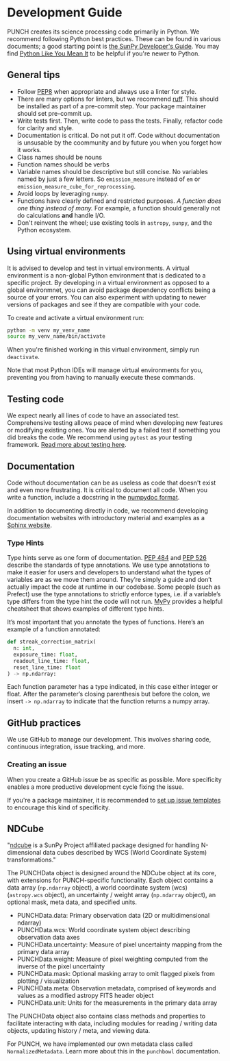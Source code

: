 # Development Guide

PUNCH creates its science processing code primarily in Python. We recommend following Python best practices. 
These can be found in various documents; a good starting point is [the SunPy Developer's Guide](https://docs.sunpy.org/en/latest/dev_guide/index.html). 
You may find [Python Like You Mean It](https://www.pythonlikeyoumeanit.com/index.html) to be helpful if you're newer to Python. 

## General tips

- Follow [PEP8](https://peps.python.org/pep-0008/) when appropriate and always use a linter for style.
- There are many options for linters, but we recommend [ruff](https://github.com/astral-sh/ruff). This should be installed as part of a pre-commit step. Your package maintainer should set pre-commit up. 
- Write tests first. Then, write code to pass the tests. Finally, refactor code for clarity and style.
- Documentation is critical. Do not put it off. Code without documentation is unsusable by the coommunity and by future you when you forget how it works. 
- Class names should be nouns
- Function names should be verbs
- Variable names should be descriptive but still concise. No variables named by just a few letters. So `emission_measure` instead of `em` or `emission_measure_cube_for_reprocessing`. 
- Avoid loops by leveraging `numpy`.
- Functions have clearly defined and restricted purposes. *A function does one thing instead of many.* For example, a function should generally not do calculations **and** handle I/O.
- Don't reinvent the wheel; use existing tools in `astropy`, `sunpy`, and the Python ecosystem. 

## Using virtual environments

It is advised to develop and test in virtual environments. A virtual environment is a non-global Python environment that is dedicated to a specific project. 
By developing in a virtual environment as opposed to a global environmnet, you can avoid package dependency conflicts being a source of your errors. 
You can also experiment with updating to newer versions of packages and see if they are compatible with your code. 

To create and activate a virtual environment run:

```sh
python -m venv my_venv_name
source my_venv_name/bin/activate
```

When you're finished working in this virtual environment, simply run `deactivate`. 

Note that most Python IDEs will manage virtual environments for you, preventing you from having to manually execute these commands. 

## Testing code

We expect nearly all lines of code to have an associated test. Comprehensive testing allows peace of mind when developing new features or modifying existing ones. 
You are alerted by a failed test if something you did breaks the code. We recommend using `pytest` as your testing framework. 
[Read more about testing here](https://docs.sunpy.org/en/latest/dev_guide/contents/tests.html). 

## Documentation

Code without documentation can be as useless as code that doesn't exist and even more frustrating. It is critical to document all code. 
When you write a function, include a docstring in the [numpydoc format](https://numpydoc.readthedocs.io/en/latest/format.html#docstring-standard). 

In addition to documenting directly in code, we recommend developing documentation websites with introductory material and examples as a [Sphinx website](https://www.sphinx-doc.org/en/master/). 

### Type Hints

Type hints serve as one form of documentation. [PEP 484](https://peps.python.org/pep-0484/) and [PEP 526](https://peps.python.org/pep-0526/) describe the standards of type annotations. We use type annotations to make it easier for users and developers to understand what the types of variables are as we move them around. They’re simply a guide and don’t actually impact the code at runtime in our codebase. Some people (such as Prefect) use the type annotations to strictly enforce types, i.e. if a variable’s type differs from the type hint the code will not run. [MyPy](https://mypy.readthedocs.io/en/stable/cheat_sheet_py3.html) provides a helpful cheatsheet that shows examples of different type hints. 

It’s most important that you annotate the types of functions. Here’s an example of a function annotated:

```py
def streak_correction_matrix(
  n: int, 
  exposure_time: float, 
  readout_line_time: float, 
  reset_line_time: float
) -> np.ndarray:
```

Each function parameter has a type indicated, in this case either integer or float. After the parameter’s closing parenthesis but before the colon, we insert `-> np.ndarray` to indicate that the function returns a numpy array. 


## GitHub practices

We use GitHub to manage our development. This involves sharing code, continuous integration, issue tracking, and more. 

### Creating an issue

When you create a GitHub issue be as specific as possible. More specificity enables a more productive development cycle fixing the issue. 

If you're a package maintainer, it is recommended to 
[set up issue templates](https://docs.github.com/en/communities/using-templates-to-encourage-useful-issues-and-pull-requests/configuring-issue-templates-for-your-repository)
to encourage this kind of specificity. 

## NDCube

"[ndcube](https://docs.sunpy.org/projects/ndcube/en/stable/) is a SunPy Project affiliated package designed for handling N-dimensional data cubes described by WCS (World Coordinate System) transformations." 

The PUNCHData object is designed around the NDCube object at its core, with extensions for PUNCH-specific functionality. Each object contains a data array (`np.ndarray` object), a world coordinate system (wcs) (`astropy.wcs` object), an uncertainty / weight array (`np.ndarray` object), an optional mask, meta data, and specified units.

- PUNCHData.data: Primary observation data (2D or multidimensional ndarray)
- PUNCHData.wcs: World coordinate system object describing observation data axes
- PUNCHData.uncertainty: Measure of pixel uncertainty mapping from the primary data array
- PUNCHData.weight: Measure of pixel weighting computed from the inverse of the pixel uncertainty
- PUNCHData.mask: Optional masking array to omit flagged pixels from plotting / visualization
- PUNCHData.meta: Observation metadata, comprised of keywords and values as a modified astropy FITS header object
- PUNCHData.unit: Units for the measurements in the primary data array

The PUNCHData object also contains class methods and properties to facilitate interacting with data, including modules for reading / writing data objects, updating history / meta, and viewing data.

For PUNCH, we have implemented our own metadata class called `NormalizedMetadata`. Learn more about this in the `punchbowl` documentation. 

